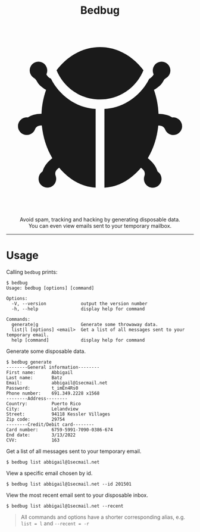 <h1 align="center">Bedbug</h1>
<svg align="center" stroke="currentColor" fill="currentColor" stroke-width="0" viewBox="0 0 512 512" height="100px" width="" xmlns="http://www.w3.org/2000/svg"><path d="M374.6 127.3C345.4 88.5 303.1 64 256 64c-47.1 0-89.4 24.5-118.6 63.3 6.4 15.6 15.8 30 28.1 42.3 24.2 24.2 56.3 37.5 90.5 37.5s66.3-13.3 90.5-37.5c12.3-12.3 21.8-26.6 28.1-42.3z"></path><path d="M122 150s-3.8-1.6-5.9-3.3c-2.1-1.7-5-4.9-6.5-8.4 5.4-11.3 1.2-25-9.9-31.3-11.8-6.6-26.9-2.2-33.1 10-4.5 8.9-2.9 19.8 3.8 27.1 1.8 1.9 3.7 3.4 5.7 4.6 2.8 1.6 4.9 4 6.4 6.8 2.7 5.2 6.4 10.7 11.1 14.6 4.2 3.5 8.8 7.1 15.2 10.7-7.2 20.3-11.6 42.3-12.5 65.4-11 .2-18.6 2.1-25.5 4.1-4.2 1.2-8.2 3.4-11.8 5.9-1-.1-1.9-.2-2.9-.2-13.8 0-24.8 11.6-24 25.6.7 11.8 10.3 21.5 22.2 22.4 11 .8 20.6-5.9 24.3-15.5 2-5.3 6.7-9.2 12.4-9.9 1.9-.2 3.9-.4 6.2-.4 3.2 33 13.3 63.5 28.6 89.2-14.2 11-22.9 23-26.6 36.3 0 0-.8.4-1.9 1.4-1 .8-1.9 1.6-2.8 2.6-8.9 9.9-8.1 25 1.8 33.9 9.9 8.9 25 8.1 33.9-1.8 6.2-6.9 7.6-16.3 4.6-24.5-2.2-6-.7-12.7 3.9-17 1.6-1.5 3.5-3.1 5.7-4.9 27.1 31.7 59.4 52 99.7 54.4V232.9C190.8 230 144.4 195.3 122 150zM456 256.1c-1 0-2 .1-2.9.2-3.6-2.5-7.7-4.6-11.8-5.9-6.9-2-14.4-3.9-25.5-4.1-1-23.1-5.4-45.2-12.5-65.4 6.4-3.6 11-7.2 15.2-10.7 4.9-4.1 8.7-10 11.5-15.3 1.3-2.5 3.3-4.5 5.8-5.9 0 0 .1 0 .1-.1 11.6-6.5 15.7-21.1 9.2-32.7-6.5-11.6-21.1-15.7-32.7-9.2-11.1 6.2-15.3 19.9-9.9 31.3-1.6 3.4-3.4 5.7-6.5 8.4-2.3 2-5.9 4.3-5.9 4.3-22.4 45.3-68.8 79-122 81.9V448c40.3-2.4 72.6-22.8 99.7-54.4 2.1 1.7 3.9 3.2 5.4 4.6 4.8 4.4 6.4 11.3 4.2 17.5-3 8.1-1.5 17.5 4.7 24.3 8.9 9.9 24 10.7 33.9 1.8 9.9-8.9 10.7-24 1.8-33.9-.9-1-1.8-1.8-2.8-2.6-1.1-.9-1.9-1.4-1.9-1.4-3.7-13.3-12.4-25.3-26.6-36.3 15.3-25.7 25.4-56.2 28.6-89.2 2.1 0 4.1.2 5.9.4 5.9.7 10.7 4.7 12.9 10.2 3.7 9.4 13.2 15.9 24.1 15.1 11.8-.9 21.4-10.5 22.2-22.4.6-14-10.4-25.6-24.2-25.6z"></path></svg>
<p align="center">Avoid spam, tracking and hacking by generating disposable data.<br />You can even view emails sent to your temporary mailbox.</p>

---

# Usage

Calling `bedbug` prints:

```console
$ bedbug
Usage: bedbug [options] [command]

Options:
  -V, --version             output the version number
  -h, --help                display help for command

Commands:
  generate|g                Generate some throwaway data.
  list|l [options] <email>  Get a list of all messages sent to your temporary email.
  help [command]            display help for command
```

Generate some disposable data.

```console
$ bedbug generate
--------General information--------
First name:	 	 Abbigail
Last name:		 Batz
Email:		 	 abbigail@1secmail.net
Password:	 	 t_imEn4Rs0
Phone number:	 691.349.2228 x1568
--------Address--------
Country:	 	 Puerto Rico
City:			 Lelandview
Street:		 	 94118 Kessler Villages
Zip code:	 	 29754
--------Credit/Debit card--------
Card number:	 6759-5991-7090-0386-674
End date:	 	 3/13/2022
CVV:		 	 163
```

Get a list of all messages sent to your temporary email.

```console
$ bedbug list abbigail@1secmail.net
```

View a specific email chosen by id.

```console
$ bedbug list abbigail@1secmail.net --id 201501
```

View the most recent email sent to your disposable inbox.

```console
$ bedbug list abbigail@1secmail.net --recent
```

> All commands and options have a shorter corresponding alias, e.g. `list = l` and `--recent = -r`
